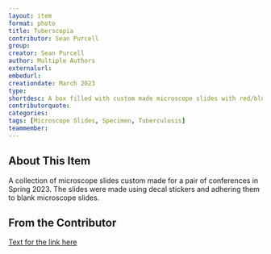 ```yaml
---
layout: item
format: photo
title: Tuberscopia
contributor: Sean Purcell
group:
creator: Sean Purcell
author: Multiple Authors
externalurl:
embedurl:
creationdate: March 2023
type: 
shortdesc: A box filled with custom made microscope slides with red/blue filters.
contributorquote: 
categories:
tags: [Microscope Slides, Specimen, Tuberculosis]
teammember: 
---
```


## About This Item

A collection of microscope slides custom made for a pair of conferences in Spring 2023. The slides were made using decal stickers and adhering them to blank microscope slides.

## From the Contributor 

[Text for the link here](www.jstor.org/stable/calicojournal.29.1.24.)
